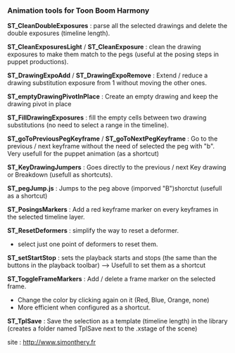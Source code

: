 ### Animation tools for Toon Boom Harmony ###

**ST_CleanDoubleExposures** : parse all the selected drawings and delete the double exposures (timeline length).

**ST_CleanExposuresLight** / **ST_CleanExposure** : clean the drawing exposures to make them match to the pegs (useful at the posing steps in puppet productions).

**ST_DrawingExpoAdd** / **ST_DrawingExpoRemove** : Extend / reduce a drawing substitution exposure from 1 without moving the other ones.

**ST_emptyDrawingPivotInPlace** : Create an empty drawing and keep the drawing pivot in place

**ST_FillDrawingExposures** : fill the empty cells between two drawing substitutions (no need to select a range in the timeline).

**ST_goToPreviousPegKeyframe** / **ST_goToNextPegKeyframe** : Go to the previous / next keyframe without the need of selected the peg with "b". Very usefull for the puppet animation (as a shortcut)

**ST_KeyDrawingJumpers** : Goes directly to the previous / next Key drawing or Breakdown (usefull as shortcuts).

**ST_pegJump.js** : Jumps to the peg above (imporved "B")shorctut (usefull as a shortcut)

**ST_PosingsMarkers** : Add a red keyframe marker on every keyframes in the selected timeline layer.

**ST_ResetDeformers** : simplify the way to reset a deformer.
* select just one point of deformers to reset them.

**ST_setStartStop** : sets the playback starts and stops (the same than the buttons in the playback toolbar) --> Usefull to set them as a shortcut

**ST_ToggleFrameMarkers** : Add / delete a frame marker on the selected frame. 
* Change the color by clicking again on it (Red, Blue, Orange, none)
* More efficient when configured as a shortcut.

**ST_TplSave** : Save the selection as a template (timeline length) in the library (creates a folder named TplSave next to the .xstage of the scene)

site : http://www.simonthery.fr 

